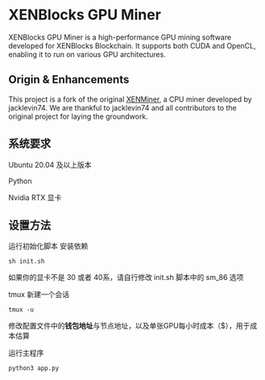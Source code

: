 # XENBlocks GPU Miner

XENBlocks GPU Miner is a high-performance GPU mining software developed for XENBlocks Blockchain. 
It supports both CUDA and OpenCL, enabling it to run on various GPU architectures.

## Origin & Enhancements

This project is a fork of the original [XENMiner](https://github.com/jacklevin74/xenminer), a CPU miner developed by jacklevin74. We are thankful to jacklevin74 and all contributors to the original project for laying the groundwork.


## 系统要求

Ubuntu 20.04 及以上版本

Python

Nvidia RTX 显卡


## 设置方法

运行初始化脚本 安装依赖

```
sh init.sh
```

如果你的显卡不是 30 或者 40系，请自行修改 init.sh 脚本中的 sm_86 选项


tmux 新建一个会话

```
tmux -u 
```

修改配置文件中的**钱包地址**与节点地址，以及单张GPU每小时成本（$），用于成本估算


运行主程序

```
python3 app.py
```
